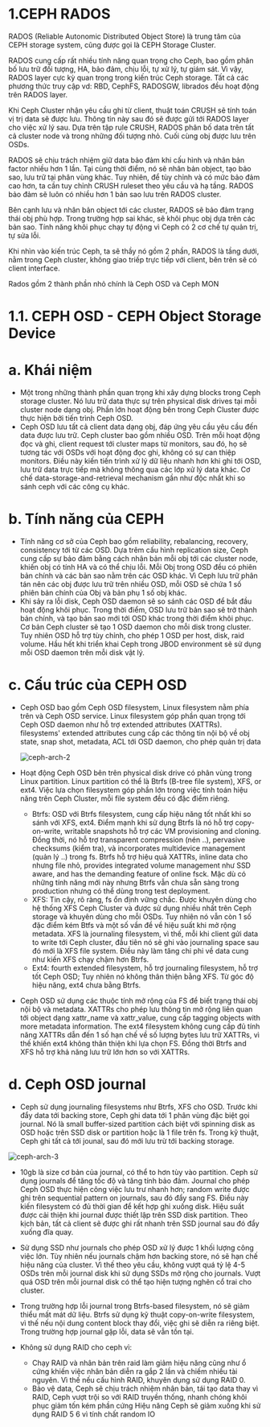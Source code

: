 # 1.CEPH RADOS
 RADOS (Reliable Autonomic Distributed Object Store) là trung tâm của CEPH storage system, cũng được gọi là CEPH Storage Cluster.
 
 RADOS cung cấp rất nhiều tính năng quan trọng cho Ceph, bao gồm phân bố lưu trữ đối tượng, HA, bảo đảm, chịu lỗi, tự xử lý, tự giám sát. Vì vậy, RADOS layer cực kỳ quan trọng trong kiến trúc Ceph storage. Tất cả các phương thức truy cập vd: RBD, CephFS, RADOSGW, librados đều hoạt động trên RADOS layer.
 
 Khi Ceph Cluster nhận yêu cầu ghi từ client, thuật toán CRUSH sẽ tính toán vị trị data sẽ được lưu. Thông tin này sau đó sẽ được gửi tới RADOS layer cho việc xử lý sau. Dựa trên tập rule CRUSH, RADOS phân bố data trên tất cả cluster node và trong những đối tượng nhỏ. Cuối cùng obj được lưu trên OSDs.
 
 RADOS sẽ chịu trách nhiệm giữ data bảo đảm khi cấu hình và nhân bản factor nhiều hơn 1 lần. Tại cùng thời điểm, nó sẽ nhân bản object, tạo bảo sao, lưu trữ tại phân vùng khác. Tuy nhiên, để tùy chỉnh và có mức bảo đảm cao hơn, ta cần tuy chỉnh CRUSH ruleset theo yêu cầu và hạ tầng. RADOS bảo đảm sẽ luôn có nhiều hơn 1 bản sao lưu trên RADOS cluster.
 
 Bên cạnh lưu và nhân bản object tới các cluster, RADOS sẽ bảo đảm trạng thái obj phù hợp. Trong trường hợp sai khác, sẽ khôi phục obj dựa trên các bản sao. Tính năng khôi phục chạy tự động vì Ceph có 2 cơ chế tự quản trị, tự sửa lỗi.
 
 Khi nhìn vào kiến trúc Ceph, ta sẽ thầy nó gồm 2 phần, RADOS là tầng dưới, nằm trong Ceph cluster, không giao triếp trực tiếp với client, bên trên sẽ có client interface.
 
 Rados gồm 2 thành phần nhỏ chính là Ceph OSD và Ceph MON
 
  # 1.1. CEPH OSD - CEPH Object Storage Device
   # a. Khái niệm 
   - Một trong những thành phần quan trọng khi xây dựng blocks trong Ceph storage cluster. Nó lưu trữ data thực sự trên physical disk drives tại mỗi cluster node dạng obj. Phần lớn hoạt động bên trong Ceph Cluster được thực hiện bởi tiến trình Ceph OSD.
   - Ceph OSD lưu tất cả client data dạng obj, đáp ứng yêu cầu yêu cầu đến data được lưu trữ. Ceph cluster bao gồm nhiều OSD. Trên mỗi hoạt động đọc và ghi, client request tới cluster maps từ monitors, sau đó, họ sẽ tương tác với OSDs với hoạt động đọc ghi, không có sự can thiệp monitors. Điều này kiến tiến trình xử lý dữ liệu nhanh hơn khi ghi tới OSD, lưu trữ data trực tiếp mà không thông qua các lớp xử lý data khác. Cơ chế data-storage-and-retrieval mechanism gần như độc nhất khi so sánh ceph với các công cụ khác.
   # b. Tính năng của CEPH
   - Tính năng cơ sở của Ceph bao gồm reliability, rebalancing, recovery, consistency tới từ các OSD. Dựa trêm cấu hình replication size, Ceph cung cấp sự bảo đảm bằng cách nhân bản mỗi obj tới các cluster node, khiến obj có tính HA và có thể chịu lỗi. Mỗi Obj trong OSD đều có phiên bản chính và các bản sao nằm trên các OSD khác. Vì Ceph lưu trữ phân tán nên các obj được lưu trữ trên nhiều OSD, mỗi OSD sẽ chứa 1 số phiên bản chính của Obj và bản phụ 1 số obj khác.
   - Khi sảy ra lỗi disk, Ceph OSD daemon sẽ so sánh các OSD để bắt đầu hoạt động khôi phục. Trong thời điểm, OSD lưu trữ bản sao sẽ trở thành bản chính, và tạo bản sao mới tới OSD khác trong thời điểm khôi phục. Cơ bản Ceph cluster sẽ tạo 1 OSD daemon cho mỗi disk trong cluster. Tuy nhiên OSD hỗ trợ tùy chỉnh, cho phép 1 OSD per host, disk, raid volume. Hầu hết khi triển khai Ceph trong JBOD environment sẽ sử dụng mỗi OSD daemon trên mỗi disk vật lý.
   # c. Cấu trúc của CEPH OSD
   - Ceph OSD bao gồm Ceph OSD filesystem, Linux filesystem nằm phía trên và Ceph OSD service. Linux filesystem góp phần quan trọng tới Ceph OSD daemon như hỗ trợ extended attributes (XATTRs). filesystems' extended attributes cung cấp các thông tin nội bộ về obj state, snap shot, metadata, ACL tới OSD daemon, cho phép quản trị data
   
     ![ceph-arch-2](https://user-images.githubusercontent.com/75653012/110295520-c9a24e00-8023-11eb-94f7-8557c03147cf.png)
     
   - Hoạt động Ceph OSD bên trên physical disk drive có phân vùng trong Linux partition. Linux partition có thể là Btrfs (B-tree file system), XFS, or ext4. Việc lựa chọn filesystem góp phần lớn trong việc tính toán hiệu năng trên Ceph Cluster, mỗi file system đều có đặc điểm riêng.
     + Btrfs: OSD với Btrfs filesystem, cung cấp hiệu năng tốt nhất khi so sánh với XFS, ext4. Điểm mạnh khi sử dụng Btrfs là nó hỗ trợ copy-on-write, writable snapshots hỗ trợ các VM provisioning and cloning. Đồng thời, nó hỗ trợ transparent compression (nén ..), pervasive checksums (kiểm tra), và incorporates multidevice management (quản lý ..) trong fs. Btrfs hỗ trợ hiệu quả XATTRs, inline data cho nhưng file nhỏ, provides integrated volume management như SSD aware, and has the demanding feature of online fsck. Mặc dù có những tính năng mới này nhưng Btrfs vẫn chưa sẵn sàng trong production nhưng có thể dùng trong test deployment.
     + XFS: Tin cậy, rõ ràng, fs ổn định vững chắc. Được khuyên dùng cho hệ thống XFS Ceph Cluster và được sử dụng nhiều nhất trên Ceph storage và khuyên dùng cho mỗi OSDs. Tuy nhiên nó vẫn còn 1 số đặc điểm kém Btfs và một số vần đề về hiệu suất khi mở rộng metadata. XFS là journaling filesystem, vì thế, mỗi khi client gửi data to write tới Ceph cluster, đầu tiên nó sẽ ghi vào journaling space sau đó mới là XFS file system. Điều này làm tăng chi phi về data cung như kiến XFS chạy chậm hơn Btrfs.
     + Ext4: fourth extended filesystem, hỗ trợ journaling filesystem, hỗ trợ tốt Ceph OSD; Tuy nhiên nó không thân thiện bằng XFS. Từ góc độ hiệu năng, ext4 chưa bằng Btrfs.
  - Ceph OSD sử dụng các thuộc tính mở rộng của FS để biết trạng thái obj nội bộ và metadata. XATTRs cho phép lưu thông tin mở rộng liên quan tới object dạng xattr_name và xattr_value, cung cấp tagging objects with more metadata information. The ext4 filesystem không cung cấp đủ tính năng XATTRs dẫn đến 1 số hạn chế về số lượng bytes lưu trữ XATTRs, vì thế khiến ext4 không thân thiện khi lựa chọn FS. Đồng thời Btrfs and XFS hỗ trợ khả năng lưu trữ lớn hơn so với XATTRs. 
   
   # d. Ceph OSD journal
   - Ceph sử dụng journaling filesystems như Btrfs, XFS cho OSD. Trước khi đẩy data tới backing store, Ceph ghi data tới 1 phân vùng đặc biệt gọi journal. Nó là small buffer-sized partition cách biệt với spinning disk as OSD hoặc trên SSD disk or partition hoặc là 1 file trên fs. Trong kỹ thuật, Ceph ghi tất cả tới jounal, sau đó mới lưu trừ tới backing storage.
   
   ![ceph-arch-3](https://user-images.githubusercontent.com/75653012/110296200-a330e280-8024-11eb-98ef-84eb4262a764.png)
   
   - 10gb là size cơ bản của journal, có thể to hơn tùy vào partition. Ceph sử dụng journals để tăng tốc độ và tăng tính bảo đảm. Journal cho phép Ceph OSD thực hiện công việc lưu trư nhanh hơn; random write được ghi trên sequential pattern on journals, sau đó đẩy sang FS. Điều này kiến filesystem có đủ thời gian để kết hợp ghi xuống disk. Hiệu suất được cải thiện khi journal được thiết lập trên SSD disk partition. Theo kịch bản, tất cả client sẽ được ghi rất nhanh trên SSD journal sau đó đẩy xuống đĩa quay.

   - Sử dụng SSD như journals cho phép OSD xử lý được 1 khối lượng công việc lớn. Tùy nhiên nếu journals chậm hơn backing store, nó sẽ hạn chế hiệu năng của cluster. Vì thế theo yêu cầu, không vượt quá tỷ lệ 4-5 OSDs trên mỗi journal disk khi sử dụng SSDs mở rộng cho journals. Vượt quá OSD trên mỗi journal disk có thể tạo hiện tượng nghẽn cổ trai cho cluster.

   - Trong trường hợp lỗi journal trong Btrfs-based filesystem, nó sẽ giảm thiểu mất mát dữ liệu. Btrfs sử dụng kỹ thuật copy-on-write filesystem, vì thế nếu nội dung content block thay đổi, việc ghi sẽ diễn ra riêng biệt. Trong trường hợp journal gặp lỗi, data sẽ vẫn tồn tại.

   - Không sử dụng RAID cho ceph vì:
     + Chạy RAID và nhân bản trên raid làm giảm hiệu năng cũng như ổ cứng khiến việc nhân bản diễn ra gắp 2 lần và chiếm nhiều tài nguyên. Vì thế nếu cấu hình RAID, khuyên dụng sử dụng RAID 0.
     + Bảo vệ data, Ceph sẽ chịu trách nhiệm nhân bản, tái tạo data thay vì RAID, Ceph vượt trội so với RAID truyền thống, nhanh chóng khôi phục giảm tốn kém phần cứng
Hiệu năng Ceph sẽ giảm xuống khi sử dụng RAID 5 6 vì tính chất random IO

